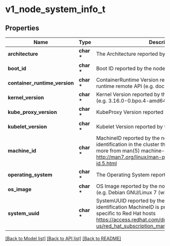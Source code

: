 # v1_node_system_info_t

## Properties
Name | Type | Description | Notes
------------ | ------------- | ------------- | -------------
**architecture** | **char \*** | The Architecture reported by the node | 
**boot_id** | **char \*** | Boot ID reported by the node. | 
**container_runtime_version** | **char \*** | ContainerRuntime Version reported by the node through runtime remote API (e.g. docker://1.5.0). | 
**kernel_version** | **char \*** | Kernel Version reported by the node from &#39;uname -r&#39; (e.g. 3.16.0-0.bpo.4-amd64). | 
**kube_proxy_version** | **char \*** | KubeProxy Version reported by the node. | 
**kubelet_version** | **char \*** | Kubelet Version reported by the node. | 
**machine_id** | **char \*** | MachineID reported by the node. For unique machine identification in the cluster this field is preferred. Learn more from man(5) machine-id: http://man7.org/linux/man-pages/man5/machine-id.5.html | 
**operating_system** | **char \*** | The Operating System reported by the node | 
**os_image** | **char \*** | OS Image reported by the node from /etc/os-release (e.g. Debian GNU/Linux 7 (wheezy)). | 
**system_uuid** | **char \*** | SystemUUID reported by the node. For unique machine identification MachineID is preferred. This field is specific to Red Hat hosts https://access.redhat.com/documentation/en-us/red_hat_subscription_management/1/html/rhsm/uuid | 

[[Back to Model list]](../README.md#documentation-for-models) [[Back to API list]](../README.md#documentation-for-api-endpoints) [[Back to README]](../README.md)


